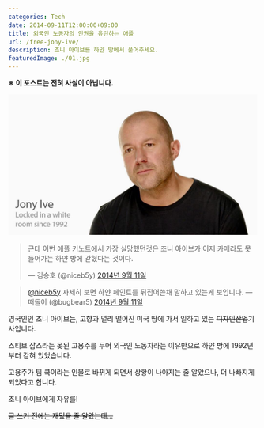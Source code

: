 ```yaml
---
categories: Tech
date: 2014-09-11T12:00:00+09:00
title: 외국인 노동자의 인권을 유린하는 애플
url: /free-jony-ive/
description: 조니 아이브를 하얀 방에서 풀어주세요.
featuredImage: ./01.jpg
---
```


**※ 이 포스트는 전혀 사실이 아닙니다.**

![조니 아이브](01.jpg)

<blockquote class="twitter-tweet" lang="ko">
  <p>
    근데 이번 애플 키노트에서 가장 실망했던것은 조니 아이브가 이제 카메라도 못 들어가는 하얀 방에 갇혔다는 것이다.
  </p>
  
  <p>
    — 김승호 (@niceb5y) <a href="http://twitter.com/niceb5y/status/510068716118085633">2014년 9월 11일</a>
  </p>
</blockquote>

<blockquote class="twitter-tweet" lang="ko" data-conversation="none">
  <p>
    <a href="http://twitter.com/niceb5y">@niceb5y</a> 자세히 보면 하얀 페인트를 뒤집어쓴채 말하고 있는게 보입니다. — 떠돌이 (@bugbear5) <a href="http://twitter.com/bugbear5/status/510068909739753473">2014년 9월 11일</a>
  </p>
</blockquote>

영국인인 조니 아이브는, 고향과 멀리 떨어진 미국 땅에 가서 일하고 있는 ~~디자인산업~~기사입니다.

스티브 잡스라는 못된 고용주를 두어 외국인 노동자라는 이유만으로 하얀 방에 1992년 부터 갇혀 있었습니다.

고용주가 팀 쿡이라는 인물로 바뀌게 되면서 상황이 나아지는 줄 알았으나, 더 나빠지게 되었다고 합니다.

조니 아이브에게 자유를!

~~글 쓰기 전에는 재밌을 줄 알았는데...~~
